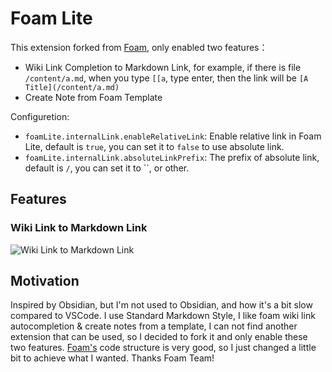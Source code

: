 # Foam Lite

This extension forked from [Foam](https://github.com/foambubble/foam), only enabled two features：

- Wiki Link Completion to Markdown Link, for example, if there is file `/content/a.md`, when you type `[[a`, type enter, then the link will be `[A Title](/content/a.md)`
- Create Note from Foam Template

Configuretion:

- `foamLite.internalLink.enableRelativeLink`: Enable relative link in Foam Lite, default is `true`, you can set it to `false` to use absolute link.
- `foamLite.internalLink.absoluteLinkPrefix`: The prefix of absolute link, default is `/`, you can set it to ``, or other.

## Features

### Wiki Link to Markdown Link

![Wiki Link to Markdown Link](https://i.imgur.com/sYmKeKO.gif)

## Motivation

Inspired by Obsidian, but I'm not used to Obsidian, and how it's a bit slow compared to VSCode. I use Standard Markdown Style, I like foam wiki link autocompletion & create notes from a template, I can not find another extension that can be used, so I decided to fork it and only enable these two features. [Foam's](https://github.com/foambubble/foam) code structure is very good, so I just changed a little bit to achieve what I wanted. Thanks Foam Team!
